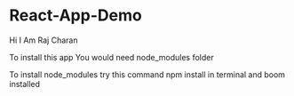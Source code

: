 # React-App-Demo

Hi I Am Raj Charan

To install this app You would need node_modules folder 

To install node_modules try this command npm install in terminal and boom installed
